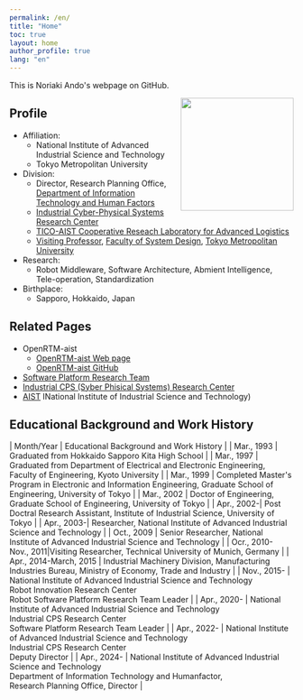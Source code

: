 ```yaml
---
permalink: /en/
title: "Home"
toc: true
layout: home
author_profile: true
lang: "en"
---
```


This is Noriaki Ando's webpage on GitHub.

<img src="https://user-images.githubusercontent.com/11814060/81364416-8ab01d00-9120-11ea-9433-18e6cb35500b.jpg" width="200" align="right">

## Profile
- Affiliation:
  - National Institute of Advanced Industrial Science and Technology
  - Tokyo Metropolitan University
- Division: 
  - Director, Research Planning Office, [Department of Information Technology and Human Factors](https://www.aist.go.jp/aist_e/dept/en_dithf.html)
  - [Industrial Cyber-Physical Systems Research Center](https://unit.aist.go.jp/icps/index.html)
  - [TICO-AIST Cooperative Reseach Laboratory for Advanced Logistics](https://unit.aist.go.jp/tico-al2022/)
  - [Visiting Professor](https://www.aist.go.jp/aist_j/researcher/aboutus/pgs/kanto/tokyo-metropolitan.html), [Faculty of System Design](https://www.sd.tmu.ac.jp/english/index.html), [Tokyo Metropolitan University](https://www.tmu.ac.jp/english/index.html) 
- Research: 
  - Robot Middleware, Software Architecture, Abmient Intelligence, Tele-operation, Standardization
- Birthplace:
  - Sapporo, Hokkaido, Japan

## Related Pages

- OpenRTM-aist
  - [OpenRTM-aist Web page](https://openrtm.org)
  - [OpenRTM-aist GitHub](https://github.com/OpenRTM)
- [Software Platform Research Team](https://unit.aist.go.jp/icps/icps-sp)
- [Industrial CPS (Syber Phisical Systems) Research Center](https://unit.aist.go.jp/icps/)
- [AIST](https://www.aist.go.jp/) INational Institute of Industrial Science and Technology)

## Educational Background and Work History

| Month/Year	 | Educational Background and Work History |
| Mar., 1993	| Graduated from Hokkaido Sapporo Kita High School |
| Mar., 1997	| Graduated from Department of Electrical and Electronic Engineering, Faculty of Engineering, Kyoto University |
| Mar., 1999	| Completed Master's Program in Electronic and Information Engineering, Graduate School of Engineering, University of Tokyo |
| Mar., 2002	| Doctor of Engineering, Graduate School of Engineering, University of Tokyo |
| Apr., 2002-| Post Doctral Research Assistant, Institute of Industrial Science, University of Tokyo |
| Apr., 2003-| Researcher, National Institute of Advanced Industrial Science and Technology |
| Oct., 2009	| Senior Researcher, National Institute of Advanced Industrial Science and Technology |
| Ocr., 2010- Nov., 2011|Visiting Researcher, Technical University of Munich, Germany |
| Apr., 2014-March, 2015 | Industrial Machinery Division, Manufacturing Industries Bureau, Ministry of Economy, Trade and Industry |
| Nov., 2015-	| National Institute of Advanced Industrial Science and Technology <br/> Robot Innovation Research Center <br/> Robot Software Platform Research Team Leader |
| Apr., 2020- | National Institute of Advanced Industrial Science and Technology <br/> Industrial CPS Research Center <br/> Software Platform Research Team Leader |
| Apr., 2022- | National Institute of Advanced Industrial Science and Technology <br/> Industrial CPS Research Center <br/> Deputy Director |
| Apr., 2024- | National Institute of Advanced Industrial Science and Technology <br/> Department of Information Technology and Humanfactor, <br/> Research Planning Office, Director |

